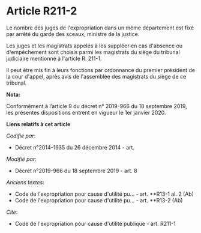 # Article R211-2

Le nombre des juges de l'expropriation dans un même département est fixé par arrêté du garde des sceaux, ministre de la
justice. 

Les juges et les magistrats appelés à les suppléer en cas d'absence ou d'empêchement sont choisis parmi les magistrats du
siège du   tribunal judiciaire mentionné à l'article R. 211-1. 

Il peut être mis fin à leurs fonctions par ordonnance du premier président de la cour d'appel, après avis de l'assemblée des
magistrats du siège de ce tribunal.

**Nota:**

Conformément à l’article 9 du décret n° 2019-966 du 18 septembre 2019, les présentes dispositions entrent en vigueur le 1er
janvier 2020.

**Liens relatifs à cet article**

_Codifié par_:

  - Décret n°2014-1635 du 26 décembre 2014 - art.

_Modifié par_:

  - Décret n°2019-966 du 18 septembre 2019 - art. 8

_Anciens textes_:

  - Code de l'expropriation pour cause d'utilité pu... - art. **R13-1 al. 2 (Ab)
  - Code de l'expropriation pour cause d'utilité pu... - art. **R13-2 (Ab)

_Cite_:

  - Code de l'expropriation pour cause d'utilité publique - art. R211-1
